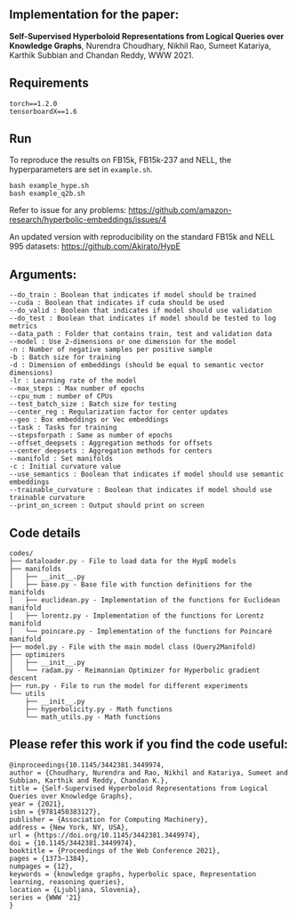 ## Implementation  for the paper:


**Self-Supervised Hyperboloid Representations from Logical Queries over Knowledge Graphs**, Nurendra Choudhary, Nikhil Rao, Sumeet Katariya, Karthik Subbian and Chandan Reddy, WWW 2021.

## Requirements
```
torch==1.2.0
tensorboardX==1.6
```

## Run
To reproduce the results on FB15k, FB15k-237 and NELL, the hyperparameters are set in `example.sh`.
```
bash example_hype.sh
bash example_q2b.sh
```
Refer to issue for any problems: https://github.com/amazon-research/hyperbolic-embeddings/issues/4

An updated version with reproducibility on the standard FB15k and NELL 995 datasets: https://github.com/Akirato/HypE

## Arguments:
```
--do_train : Boolean that indicates if model should be trained
--cuda : Boolean that indicates if cuda should be used
--do_valid : Boolean that indicates if model should use validation
--do_test : Boolean that indicates if model should be tested to log metrics
--data_path : Folder that contains train, test and validation data
--model : Use 2-dimensions or one dimension for the model
-n : Number of negative samples per positive sample
-b : Batch size for training
-d : Dimension of embeddings (should be equal to semantic vector dimensions)
-lr : Learning rate of the model
--max_steps : Max number of epochs
--cpu_num : number of CPUs
--test_batch_size : Batch size for testing
--center_reg : Regularization factor for center updates
--geo : Box embeddings or Vec embeddings
--task : Tasks for training
--stepsforpath : Same as number of epochs
--offset_deepsets : Aggregation methods for offsets
--center_deepsets : Aggregation methods for centers
--manifold : Set manifolds
-c : Initial curvature value
--use_semantics : Boolean that indicates if model should use semantic embeddings
--trainable_curvature : Boolean that indicates if model should use trainable curvature
--print_on_screen : Output should print on screen
```

## Code details
```
codes/
├── dataloader.py - File to load data for the HypE models
├── manifolds
│   ├── __init__.py
│   ├── base.py - Base file with function definitions for the manifolds
│   ├── euclidean.py - Implementation of the functions for Euclidean manifold
│   ├── lorentz.py - Implementation of the functions for Lorentz manifold
│   └── poincare.py - Implementation of the functions for Poincaré manifold
├── model.py - File with the main model class (Query2Manifold)
├── optimizers
│   ├── __init__.py
│   └── radam.py - Reimannian Optimizer for Hyperbolic gradient descent
├── run.py - File to run the model for different experiments
└── utils
    ├── __init__.py
    ├── hyperbolicity.py - Math functions
    └── math_utils.py - Math functions
```

## Please refer this work if you find the code useful:
```
@inproceedings{10.1145/3442381.3449974,
author = {Choudhary, Nurendra and Rao, Nikhil and Katariya, Sumeet and Subbian, Karthik and Reddy, Chandan K.},
title = {Self-Supervised Hyperboloid Representations from Logical Queries over Knowledge Graphs},
year = {2021},
isbn = {9781450383127},
publisher = {Association for Computing Machinery},
address = {New York, NY, USA},
url = {https://doi.org/10.1145/3442381.3449974},
doi = {10.1145/3442381.3449974},
booktitle = {Proceedings of the Web Conference 2021},
pages = {1373–1384},
numpages = {12},
keywords = {knowledge graphs, hyperbolic space, Representation learning, reasoning queries},
location = {Ljubljana, Slovenia},
series = {WWW '21}
}
```
